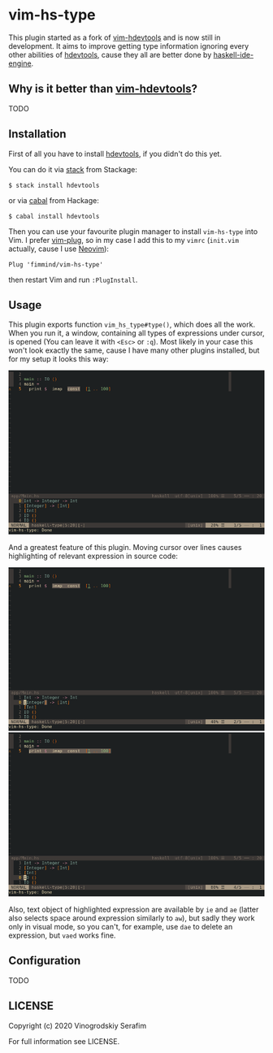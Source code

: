 vim-hs-type
===========

This plugin started as a fork of [vim-hdevtools] and is now still in development. It aims to improve getting type information ignoring every other abilities of [hdevtools], cause they all are better done by [haskell-ide-engine].

## Why is it better than [vim-hdevtools]?
TODO

## Installation

First of all you have to install [hdevtools], if you didn't do this yet.

You can do it via [stack] from Stackage:
```shell
$ stack install hdevtools
```

or via [cabal] from Hackage:
```shell
$ cabal install hdevtools
```

Then you can use your favourite plugin manager to install `vim-hs-type` into Vim. I prefer [vim-plug], so in my case I add this to my `vimrc` (`init.vim` actually, cause I use [Neovim]):
```
Plug 'fimmind/vim-hs-type'
```
then restart Vim and run `:PlugInstall`.

## Usage

This plugin exports function `vim_hs_type#type()`, which does all the work. When you run it, a window, containing all types of expressions under cursor, is opened (You can leave it with `<Esc>` or `:q`). Most likely in your case this won't look exactly the same, cause I have many other plugins installed, but for my setup it looks this way:

![](./pictures/function_run.png)

And a greatest feature of this plugin. Moving cursor over lines causes highlighting of relevant expression in source code:

![](./pictures/moving_around1.png)
![](./pictures/moving_around2.png)

Also, text object of highlighted expression are available by `ie` and `ae` (latter also selects space around expression similarly to `aw`), but sadly they work only in visual mode, so you can't, for example, use `dae` to delete an expression, but `vaed` works fine.

## Configuration
TODO

## LICENSE

Copyright (c) 2020 Vinogrodskiy Serafim

For full information see LICENSE.

[vim-hdevtools]:      https://github.com/bitc/vim-hdevtools
[vim-plug]:           https://github.com/junegunn/vim-plug
[neovim]:             https://neovim.io/
[hdevtools]:          https://github.com/hdevtools/hdevtools
[haskell-ide-engine]: https://github.com/haskell/haskell-ide-engine
[stack]:              http://haskellstack.org
[cabal]:              https://www.haskell.org/cabal/
